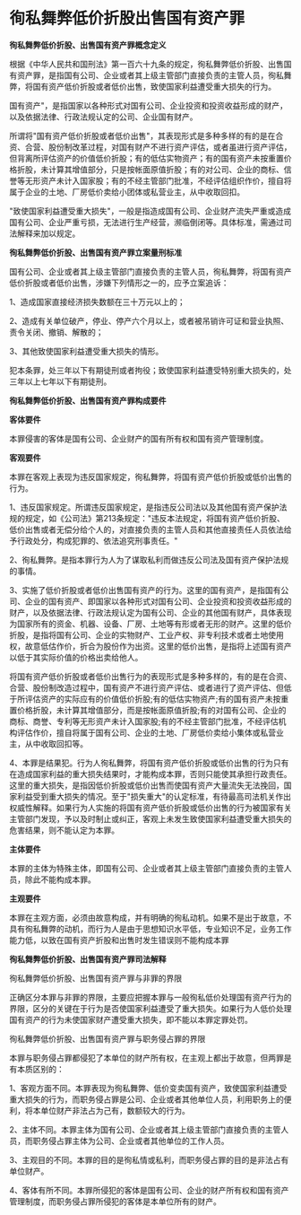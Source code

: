  # 徇私舞弊低价折股出售国有资产罪

 

**徇私舞弊低价折股、出售国有资产罪概念定义**

根据《中华人民共和国刑法》第一百六十九条的规定，徇私舞弊低价折股、出售国有资产罪，是指国有公司、企业或者其上级主管部门直接负责的主管人员，徇私舞弊，将国有资产低价折股或者低价出售，致使国家利益遭受重大损失的行为。

国有资产"，是指国家以各种形式对国有公司、企业投资和投资收益形成的财产，以及依据法律、行政法规认定的公司、企业国有财产。

所谓将"国有资产低价折股或者低价出售"，其表现形式是多种多样的有的是在合资、合营、股份制改革过程，对国有财产不进行资产评估，或者虽进行资产评估，但背离所评估资产的价值低价折股；有的低估实物资产；有的国有资产未按重置价格折股，未计算其增值部分，只是按帐面原值折股；有的对公司、企业的商标、信誉等无形资产未计入国家股；有的不经主管部门批准，不经评估组织作价，擅自将属于企业的土地、厂房低价卖给小团体或私营业主，从中收取回扣。

"致使国家利益遭受重大损失"，一般是指造成国有公司、企业财产流失严重或造成国有公司、企业严重亏损，无法进行生产经营，濒临倒闭等。具体标准，需通过司法解释来加以规定。

**徇私舞弊低价折股、出售国有资产罪立案量刑标准**

国有公司、企业或者其上级主管部门直接负责的主管人员，徇私舞弊，将国有资产低价折股或者低价出售，涉嫌下列情形之一的，应予立案追诉：

1、造成国家直接经济损失数额在三十万元以上的；

2、造成有关单位破产，停业、停产六个月以上，或者被吊销许可证和营业执照、责令关闭、撤销、解散的；

3、其他致使国家利益遭受重大损失的情形。

犯本条罪，处三年以下有期徒刑或者拘役；致使国家利益遭受特别重大损失的，处三年以上七年以下有期徒刑。

**徇私舞弊低价折股、出售国有资产罪构成要件**

**客体要件** 

本罪侵害的客体是国有公司、企业财产的国有所有权和国有资产管理制度。

**客观要件** 

本罪在客观上表现为违反国家规定，徇私舞弊，将国有资产低价折股或低价出售的行为。

1、违反国家规定。所谓违反国家规定，是指违反公司法以及其他国有资产保护法规的规定，如《公司法》第213条规定："违反本法规定，将国有资产低价折股、低价出售或者无偿分给个人的，对直接负责的主管人员和其他直接责任人员依法给予行政处分，构成犯罪的、依法追究刑事责任。" 

2、徇私舞弊。是指本罪行为人为了谋取私利而做违反公司法及国有资产保护法规的事情。 

3、实施了低价折股或者低价出售国有资产的行为。这里的国有资产，是指国有公司、企业的国有资产、即国家以各种形式对国有公司、企业投资和投资收益形成的财产，以及依据法律、行政法规认定为国有公司、企业的其他国有财产，具体表现为国家所有的资金、机器、设备、厂房、土地等有形或者无形的财产。这里的低价折股，是指将国有公司、企业的实物财产、工业产权、非专利技术或者土地使用权，故意低估作价，折合为股份作为出资。这里的低价出售，是指将上述国有资产以低于其实际价值的价格出卖给他人。 

将国有资产低价折股或者低价出售行为的表现形式是多种多样的，有的是在合资、合营、股份制改造过程中，国有资产不进行资产评估、或者进行了资产评估、但低于所评估资产的实际应有的价值低价折股;有的低估实物资产;有的国有资产未按重置价格折股，未计算其增值部分，而是按帐面原值折股;有的对国有公司、企业的商标、商誉、专利等无形资产未计入国家股;有的不经主管部门批准，不经评估机构评估作价，擅自将属于国有公司、企业的土地、厂房低价卖给小集体或私营业主，从中收取回扣等。

4、本罪是结果犯。行为人徇私舞弊，将国有资产低价折股或低价出售的行为只有在造成国家利益的重大损失结果时，才能构成本罪，否则只能使其承担行政责任。这里的重大损失，是指因低价折股或低价出售而使国有资产大量流失无法挽回，国家利益受到重大损失的情况。至于"损失重大"的认定标准，有待最高司法机关作出权威性解释。如果行为人实施的将国有资产低价折股或低价出售的行为被国家有关主管部门发现，予以及时制止或纠正，客观上未发生致使国家利益遭受重大损失的危害结果，则不能认定为本罪。 

**主体要件**

本罪的主体为特殊主体，即国有公司、企业或者其上级主管部门直接负责的主管人员，除此不能构成本罪。

**主观要件** 

本罪在主观方面，必须由故意构成，并有明确的徇私动机。如果不是出于故意，不具有徇私舞弊的动机，而行为人是由于思想知识水平低，专业知识不足，业务工作能力低，以致在国有资产折股和出售时发生错误则不能构成本罪

**徇私舞弊低价折股、出售国有资产罪司法解释**

徇私舞弊低价折股、出售国有资产罪与非罪的界限

正确区分本罪与非罪的界限，主要应把握本罪与一般徇私低价处理国有资产行为的界限，区分的关键在于行为是否使国家利益遭受了重大损失。如果行为人低价处理国有资产的行为未使国家财产遭受重大损失，即不能以本罪定罪处罚。

徇私舞弊低价折股、出售国有资产罪与职务侵占罪的界限

本罪与职务侵占罪都侵犯了本单位的财产所有权，在主观上都出于故意，但两罪是有本质区别的：

1、客观方面不同。本罪表现为徇私舞弊、低价变卖国有资产，致使国家利益遭受重大损失的行为，而职务侵占罪是公司、企业或者其他单位人员，利用职务上的便利，将本单位财产非法占为己有，数额较大的行为。

2、主体不同。本罪主体为国有公司、企业或者其上级主管部门直接负责的主管人员，而职务侵占罪主体为公司、企业或者其他单位的工作人员。

3、主观目的不同。本罪的目的是徇私情或私利，而职务侵占罪的目的是非法占有单位财产。

4、客体有所不同。本罪所侵犯的客体是国有公司、企业的财产所有权和国有资产管理制度，而职务侵占罪所侵犯的客体是本单位所有的财产。 